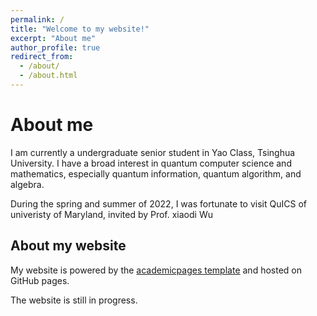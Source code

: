 ```yaml
---
permalink: /
title: "Welcome to my website!"
excerpt: "About me"
author_profile: true
redirect_from: 
  - /about/
  - /about.html
---
```





About me
======
I am currently a undergraduate senior student in Yao Class, Tsinghua University. I have a broad interest in quantum computer science and mathematics, especially quantum information, quantum algorithm, and algebra.

During the spring and summer of 2022, I was fortunate to visit QuICS of univeristy of Maryland, invited by Prof. xiaodi Wu


About my website
------
My website is powered by the [academicpages template](https://academicpages.github.io/) and hosted on GitHub pages.

The website is still in progress.
